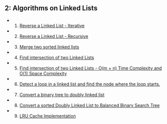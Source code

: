 ## 2: Algorithms on Linked Lists

- 1. [Reverse a Linked List - Iterative](http://www.ideserve.co.in/learn/reverse-a-linked-list-iterative)
- 2. [Reverse a Linked List - Recursive](http://www.ideserve.co.in/learn/reverse-a-linked-list-recursive)
- 3. [Merge two sorted linked lists](http://www.ideserve.co.in/learn/merge-two-sorted-linked-lists)
- 4. [Find intersection of two Linked Lists](http://www.ideserve.co.in/learn/find-intersection-of-two-linked-lists)
- 5. [Find intersection of two Linked Lists - O(m + n) Time Complexity and O(1) Space Complexity](http://www.ideserve.co.in/learn/find-intersection-of-two-linked-lists-constant-space)
- 6. [Detect a loop in a linked list and find the node where the loop starts.](http://www.ideserve.co.in/learn/detect-a-loop-in-a-linked-list)
- 7. [Convert a binary tree to doubly linked list](http://www.ideserve.co.in/learn/convert-a-binary-tree-to-doubly-linked-list)
- 8. [Convert a sorted Doubly Linked List to Balanced Binary Search Tree](http://www.ideserve.co.in/learn/convert-a-sorted-doubly-linked-list-to-balanced-binary-search-tree-bst)
- 9. [LRU Cache Implementation](http://www.ideserve.co.in/learn/lru-cache-implementation)

